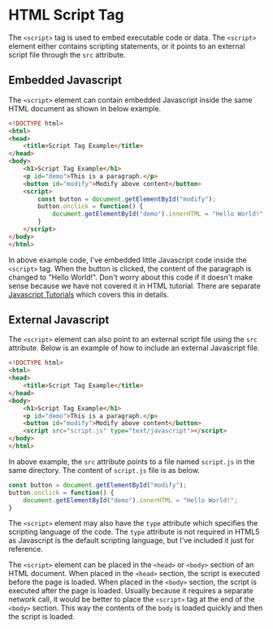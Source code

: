 # HTML Script Tag

The `<script>` tag is used to embed executable code or data. The `<script>` element either contains scripting statements, or it points to an external script file through the `src` attribute.

## Embedded Javascript

The `<script>` element can contain embedded Javascript inside the same HTML document as shown in below example.

```html
<!DOCTYPE html>
<html>
<head>
    <title>Script Tag Example</title>
</head>
<body>
    <h1>Script Tag Example</h1>
    <p id="demo">This is a paragraph.</p>
    <button id="modify">Modify above content</button>
    <script>
        const button = document.getElementById("modify");
        button.onclick = function() {
            document.getElementById("demo").innerHTML = "Hello World!";
        }
    </script>
</body>
</html>
```

In above example code, I've embedded little Javascript code inside the `<script>` tag. When the button is clicked, the content of the paragraph is changed to "Hello World!". Don't worry about this code if it doesn't make sense because we have not covered it in HTML tutorial. There are separate [Javascript Tutorials](../../javascript) which covers this in details.

## External Javascript

The `<script>` element can also point to an external script file using the `src` attribute. Below is an example of how to include an external Javascript file.

```html
<!DOCTYPE html>
<html>
<head>
    <title>Script Tag Example</title>
</head>
<body>
    <h1>Script Tag Example</h1>
    <p id="demo">This is a paragraph.</p>
    <button id="modify">Modify above content</button>
    <script src="script.js" type="text/javascript"></script>
</body>
</html>
```

In above example, the `src` attribute points to a file named `script.js` in the same directory. The content of `script.js` file is as below.

```javascript
const button = document.getElementById("modify");
button.onclick = function() {
    document.getElementById("demo").innerHTML = "Hello World!";
}
```

The `<script>` element may also have the `type` attribute which specifies the scripting language of the code. The `type` attribute is not required in HTML5 as Javascript is the default scripting language, but I've included it just for reference.

The `<script>` element can be placed in the `<head>` or `<body>` section of an HTML document. When placed in the `<head>` section, the script is executed before the page is loaded. When placed in the `<body>` section, the script is executed after the page is loaded. Usually because it requires a separate network call, it would be better to place the `<script>` tag at the end of the `<body>` section. This way the contents of the `body` is loaded quickly and then the script is loaded.